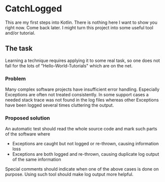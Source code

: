 # CatchLogged
This are my first steps into Kotlin. There is nothing here I want to show you right now.
Come back later. I might turn this project into some useful tool and/or tutorial.

## The task
Learning a technique requires applying it to some real task, so one does not fall for the lots of 
"Hello-World-Tutorials" which are on the net.

### Problem
Many complex software projects have insufficient error handling. Especially Exceptions are
often not treated consistently. In some support cases a needed stack trace was not found in
the log files whereas other Exceptions have been logged several times cluttering the output.

### Proposed solution
An automatic test should read the whole source code and mark such parts of the software where

- Exceptions are caught but not logged or re-thrown, causing information loss
- Exceptions are both logged and re-thrown, causing duplicate log output of the same information

Special comments should indicate when one of the above cases is done on purpose.
Using such tool should make log output more helpful.